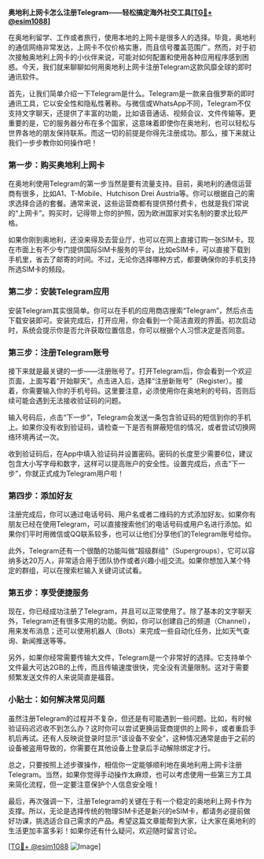 **奥地利上网卡怎么注册Telegram——轻松搞定海外社交工具[[TG💪+ @esim1088](https://t.me/s/esim1088)]**

在奥地利留学、工作或者旅行，使用本地的上网卡是很多人的选择。毕竟，奥地利的通信网络非常发达，上网卡不仅价格实惠，而且信号覆盖范围广。然而，对于初次接触奥地利上网卡的小伙伴来说，可能对如何配置和使用各种应用程序感到困惑。今天，我们就来聊聊如何用奥地利上网卡注册Telegram这款风靡全球的即时通讯软件。

首先，让我们简单介绍一下Telegram是什么。Telegram是一款来自俄罗斯的即时通讯工具，它以安全性和隐私性著称。与微信或WhatsApp不同，Telegram不仅支持文字聊天，还提供了丰富的功能，比如语音通话、视频会议、文件传输等。更重要的是，它的服务器分布在多个国家，这意味着即使你在奥地利，也可以轻松与世界各地的朋友保持联系。而这一切的前提是你得先注册成功。那么，接下来就让我们一步步教你如何操作吧！

### **第一步：购买奥地利上网卡**
在奥地利使用Telegram的第一步当然是要有流量支持。目前，奥地利的通信运营商有很多，比如A1、T-Mobile、Hutchison Drei Austria等。你可以根据自己的需求选择合适的套餐。通常来说，这些运营商都有提供预付费卡，也就是我们常说的“上网卡”。购买时，记得带上你的护照，因为欧洲国家对实名制的要求比较严格。

如果你刚到奥地利，还没来得及去营业厅，也可以在网上直接订购一张SIM卡。现在市面上有不少专门提供国际SIM卡服务的平台，比如eSIM卡，可以直接下载到手机里，省去了邮寄的时间。不过，无论你选择哪种方式，都要确保你的手机支持所选SIM卡的频段。

### **第二步：安装Telegram应用**
安装Telegram其实很简单。你可以在手机的应用商店搜索“Telegram”，然后点击下载安装即可。安装完成后，打开应用，你会看到一个简洁直观的界面。初次启动时，系统会提示你是否允许获取位置信息，你可以根据个人习惯决定是否同意。

### **第三步：注册Telegram账号**
接下来就是最关键的一步——注册账号了。打开Telegram后，你会看到一个欢迎页面，上面写着“开始聊天”。点击进入后，选择“注册新账号”（Register）。接着，你需要输入你的手机号码。这里要注意，必须使用你在奥地利的号码，否则后续可能会遇到无法接收验证码的问题。

输入号码后，点击“下一步”，Telegram会发送一条包含验证码的短信到你的手机上。如果你没有收到验证码，请检查一下是否有屏蔽短信的情况，或者尝试切换网络环境再试一次。

收到验证码后，在App中填入验证码并设置密码。密码的长度至少需要6位，建议包含大小写字母和数字，这样可以提高账户的安全性。设置完成后，点击“下一步”，你就正式成为Telegram用户啦！

### **第四步：添加好友**
注册完成后，你可以通过电话号码、用户名或者二维码的方式添加好友。如果你有朋友已经在使用Telegram，可以直接搜索他们的电话号码或用户名进行添加。如果你们平时用微信或QQ联系较多，也可以让他们分享他们的Telegram账号给你。

此外，Telegram还有一个很酷的功能叫做“超级群组”（Supergroups），它可以容纳多达20万人，非常适合用于团队协作或者兴趣小组交流。如果你想加入某个特定的群组，可以在搜索栏输入关键词试试看。

### **第五步：享受便捷服务**
现在，你已经成功注册了Telegram，并且可以正常使用了。除了基本的文字聊天外，Telegram还有很多实用的功能。例如，你可以创建自己的频道（Channel），用来发布消息；还可以使用机器人（Bots）来完成一些自动化任务，比如天气查询、新闻推送等等。

另外，如果你经常需要传输大文件，Telegram是一个非常好的选择。它支持单个文件最大可达2GB的上传，而且传输速度很快，完全没有流量限制。这对于需要频繁发送文件的人来说简直是福音。

### **小贴士：如何解决常见问题**
虽然注册Telegram的过程并不复杂，但还是有可能遇到一些问题。比如，有时候验证码迟迟收不到怎么办？这时你可以尝试更换运营商提供的上网卡，或者重启手机后再试。还有人反映说登录时显示“该设备不安全”，这种情况通常是由于之前的设备被盗用导致的，你需要在其他设备上登录后手动解除绑定才行。

总之，只要按照上述步骤操作，相信你一定能够顺利地在奥地利用上网卡注册Telegram。当然，如果你觉得手动操作太麻烦，也可以考虑使用一些第三方工具来简化流程，但一定要注意保护个人信息安全哦！

最后，再次强调一下，注册Telegram的关键在于有一个稳定的奥地利上网卡作为支撑。所以，无论是选择传统的物理SIM卡还是新兴的eSIM卡，都请务必提前做好功课，挑选适合自己需求的产品。希望这篇文章能帮到大家，让大家在奥地利的生活更加丰富多彩！如果你还有什么疑问，欢迎随时留言讨论。

[[TG💪+ @esim1088](https://t.me/s/esim1088) ![Image](https://i.postimg.cc/4NQfJmqS/Snipaste-2025-05-13-00-14-12.png)]